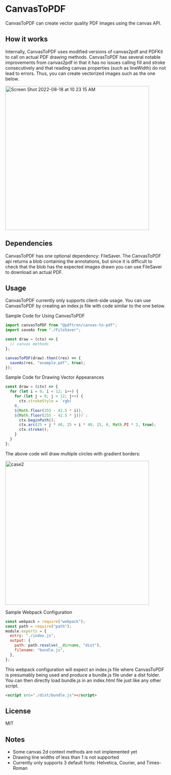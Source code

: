 # CanvasToPDF

CanvasToPDF can create vector quality PDF images using the canvas API.

## How it works

Internally, CanvasToPDF uses modified versions of canvas2pdf and PDFKit to call on actual PDF drawing methods. CanvasToPDF has several notable improvements from canvas2pdf in that it has no issues calling fill and stroke consecutively and that reading canvas properties (such as lineWidth) do not lead to errors. Thus, you can create vectorized images such as the one below.

<img width="450" alt="Screen Shot 2022-08-18 at 10 23 15 AM" src="https://user-images.githubusercontent.com/70789275/185456754-0e54f33e-5c88-41cb-8821-3876f1ff5c4e.png">

## Dependencies

CanvasToPDF has one optional dependency: FileSaver. The CanvasToPDF api returns a blob containing the annotations, but since it is difficult to check that the blob has the expected images drawn you can use FileSaver to download an actual PDF.

## Usage

CanvasToPDF currently only supports client-side usage. You can use CanvasToPDF by creating an index.js file with code similar to the one below.

Sample Code for Using CanvasToPDF

```js
import canvasToPDF from "@pdftron/canvas-to-pdf";
import saveAs from "./FileSaver";

const draw = (ctx) => {
  // canvas methods
};

canvasToPDF(draw).then((res) => {
  saveAs(res, "example.pdf", true);
});
```

Sample Code for Drawing Vector Appearances

```js
const draw = (ctx) => {
  for (let i = 0; i < 12; i++) {
    for (let j = 0; j < 12; j++) {
      ctx.strokeStyle = `rgb(
    0,
    ${Math.floor(255 - 42.5 * i)},
    ${Math.floor(255 - 42.5 * j)})`;
      ctx.beginPath();
      ctx.arc(25 + j * 40, 25 + i * 40, 15, 0, Math.PI * 2, true);
      ctx.stroke();
    }
  }
};
```

The above code will draw multiple circles with gradient borders:

<img width="450" alt="case2" src="https://user-images.githubusercontent.com/70789275/180508978-1b147c6d-746a-4ae9-a58b-67f41dc2ee5b.png">

Sample Webpack Configuration

```js
const webpack = require("webpack");
const path = require("path");
module.exports = {
  entry: "./index.js",
  output: {
    path: path.resolve(__dirname, "dist"),
    filename: "bundle.js",
  },
};
```

This webpack configuration will expect an index.js file where CanvasToPDF is presumably being used and produce a bundle.js file under a dist folder. You can then directly load bundle.js in an index.html file just like any other script.

```html
<script src="./dist/bundle.js"></script>
```

## License

MIT

## Notes

- Some canvas 2d context methods are not implemented yet
- Drawing line widths of less than 1 is not supported
- Currently only supports 3 default fonts: Helvetica, Courier, and Times-Roman

